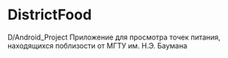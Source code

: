 # DistrictFood
D/Android_Project
Приложение для просмотра точек питания, находящихся поблизости от МГТУ им. Н.Э. Баумана
